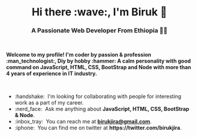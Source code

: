 <h1 align="center">Hi there :wave:, I'm Biruk 🐼 </h1>

<h3 align="center">A Passionate Web Developer From Ethiopia 👨‍💻</h3>

<br/>
<p><strong>Welcome to my profile! I'm coder by passion & profession :man_technologist:, Diy by hobby :hammer: A calm personality with good command on JavaScript, HTML, CSS, BootStrap and Node with more than 4 years of experience in IT industry.</strong></p>
</br>

<ul>
<!-- <li>:briefcase: &nbsp;I'm currently working at Fiskil.</li> -->
<li>:handshake: &nbsp;I'm looking for collaborating with people for interesting work as a part of my career.</li>
<li>:nerd_face: &nbsp;Ask me anything about <strong>JavaScript, HTML, CSS, BootStrap & Node</strong>.</li>
<li>:inbox_tray: &nbsp;You can reach me at <strong><a href="mailto:birukjira@gmail.com">birukjira@gmail.com</a></strong>.</li>
<li>:iphone: &nbsp;You can find me on twitter at <strong>https://twitter.com/birukjira</strong>.</li>
</ul>
